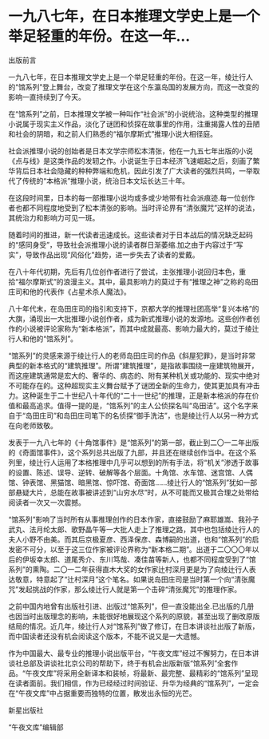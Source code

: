# 一九八七年，在日本推理文学史上是一个举足轻重的年份。在这一年...

出版前言

一九八七年，在日本推理文学史上是一个举足轻重的年份。在这一年，绫辻行人的“馆系列”登上舞台，改变了推理文学在这个东瀛岛国的发展方向，而这一改变的影响一直持续到了今天。

在“馆系列”之前，日本推理文学被一种叫作“社会派”的小说统治。这种类型的推理小说属于现实主义作品，淡化了谜团和侦探在故事里的作用，注重揭露人性的丑陋和社会的阴暗，和之前人们熟悉的“福尔摩斯式”推理小说大相径庭。

社会派推理小说的创始者是日本文学宗师松本清张，他在一九五七年出版的小说《点与线》是这类作品的发轫之作。小说诞生于日本经济飞速崛起之后，刻画了繁华背后日本社会隐藏的种种弊端和危机，因此引发了广大读者的强烈共鸣，一举取代了传统的“本格派”推理小说，统治日本文坛长达三十年。

在这段时间里，日本的每一部推理小说均或多或少地带有社会派痕迹.每一位创作者也都不同程度地受到了松本清张的影响。当时评论界有“清张魔咒”这样的说法，其统治力和影响力可见一斑。

随着时间的推进，新一代读者迅速成长。这些读者对于日本战后的情况缺乏起码的“感同身受”，导致社会派推理小说的读者群日渐萎缩.加之由于内容过于“写实”，导致作品出现“风俗化”趋势，进一步失去了读者的爱戴。

在八十年代初期，先后有几位创作者进行了尝试，主张推理小说回归本色，重拾“福尔摩斯式”的浪漫主义。其中，最具影响力的莫过于有“推理之神”之称的岛田庄司和他的代表作《占星术杀人魔法》。

八十年代末，在岛田庄司的指引和支持下，京都大学的推理社团高举“复兴本格”的大旗，涌现出一大批推理小说创作者，成为新式推理小说的发源地。这些创作者创作的小说被评论家称为“新本格派”，而其中成就最高、影响力最大的，莫过于绫辻行人和他的“馆系列”。

“馆系列”的灵感来源于绫辻行人的老师岛田庄司的作品《斜屋犯罪》，是当时非常典型的新本格式的“建筑推理”。所谓“建筑推理”，是指故事围绕一座建筑物展开，而这座建筑通常是宏大的、奢华的、病态的、附有某种机关或功能的、现实中绝对不可能存在的。这种超现实主义舞台赋予了谜团全新的生命力，使其更加具有冲击力。这种诞生于二十世纪八十年代的“二十一世纪”的推理，正是新本格派的存在价值和最高追求。值得一提的是，“馆系列”的主人公侦探名叫“岛田洁”。这个名字来自于“岛田庄司”和岛田庄司笔下的名侦探“御手洗洁”，也是绫辻行人以另一种方式在向老师致敬。

发表于一九八七年的《十角馆事件》是“馆系列”的第一部，截止到二〇一二年出版的《奇面馆事件》，这个系列总共出版了九部，并且还在继续创作当中。在这个系列里，绫辻行人运用了本格推理中几乎可以想到的所有手法，将“机关”渗透于故事的设置、陈述、误导、逆转、破解等各个层面。十角馆、水车馆、迷宫馆、人偶馆、钟表馆、黑猫馆、暗黑馆、惊吓馆、奇面馆……绫辻行人的“馆系列”犹如一部部悬疑大片，总能在故事被讲述到“山穷水尽”时，从不可能而又极其合理之处带给阅读者一次又一次震撼。

“馆系列”影响了当时所有从事推理创作的日本作家，直接鼓励了麻耶雄嵩、我孙子武丸、法月纶太郎、歌野晶午等一大批人走上了推理之路，其中也包括绫辻行人的夫人小野不由美。而其后京极夏彦、西泽保彦、森博嗣的出道，也和“馆系列”的启发密不可分，以至于这三位作家被评论界称为“新本格二期”。出道于二〇〇〇年以后的伊坂幸太郎、道尾秀介、东川笃哉、凑佳苗等新人，也都不同程度受到了“馆系列”的熏陶。二〇一二年获得直木大奖的女作家辻村深月更是为了向绫辻行人表达敬意，特意起了“辻村深月”这个笔名。如果说岛田庄司是当时第一个向“清张魔咒”发起挑战的作家，那么绫辻行人就是第一个击碎“清张魔咒”的推理作家。

之前中国内地曾有出版社引进、出版过“馆系列”，但一直没能出全.已出版的几册也因当时出版理念的影响，未能很好地展现这个系列的原貌，甚至出现了删改原版结局的情况。近几年，绫辻行人对“馆系列”做了修订，在日本讲谈社出版了新版，而中国读者还没有机会阅读这个版本，不能不说又是一大遗憾。

作为中国最大、最专业的推理小说出版平台，“午夜文库”经过不懈努力，在日本讲谈社总部及讲谈社北京公司的帮助下，终于有机会出版新版“馆系列”全套作品。“午夜文库”将采用全新译本和装帧，将最新、最完整、最精彩的“馆系列”呈现在读者面前。我们相信，作为已经经过时间验证、升华为经典的“馆系列”，一定会在“午夜文库”中占据重要而独特的位置，散发出永恒的光芒。

新星出版社

“午夜文库”编辑部